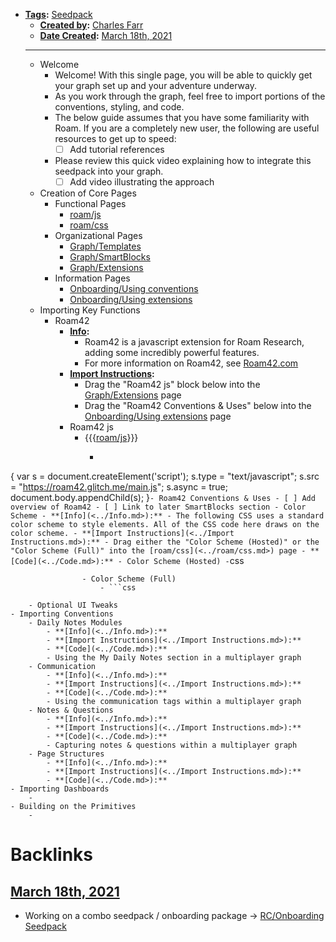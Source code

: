 - **[Tags](<../Tags.md>):** [Seedpack](<../Seedpack.md>)
    - **[Created by](<../Created by.md>):** [Charles Farr](<../Charles Farr.md>)
    - **[Date Created](<../Date Created.md>):** [March 18th, 2021](<../March 18th, 2021.md>)
    - ---
    - Welcome
        - Welcome! With this single page, you will be able to quickly get your graph set up and your adventure underway.
        - As you work through the graph, feel free to import portions of the conventions, styling, and code.
        - The below guide assumes that you have some familiarity with Roam. If you are a completely new user, the following are useful resources to get up to speed:
            - [ ] Add tutorial references
        - Please review this quick video explaining how to integrate this seedpack into your graph.
            - [ ] Add video illustrating the approach
    - Creation of Core Pages
        - Functional Pages
            - [roam/js](<../roam/js.md>)
            - [roam/css](<../roam/css.md>)
        - Organizational Pages
            - [Graph/Templates](<../Graph/Templates.md>)
            - [Graph/SmartBlocks](<../Graph/SmartBlocks.md>)
            - [Graph/Extensions](<../Graph/Extensions.md>)
        - Information Pages
            - [Onboarding/Using conventions](<../Onboarding/Using conventions.md>)
            - [Onboarding/Using extensions](<../Onboarding/Using extensions.md>)
    - Importing Key Functions
        - Roam42
            - **[Info](<../Info.md>):**
                - Roam42 is a javascript extension for Roam Research, adding some incredibly powerful features.
                - For more information on Roam42, see [Roam42.com](https://roam42.com)
            - **[Import Instructions](<../Import Instructions.md>):**
                - Drag the "Roam42 js" block below into the [Graph/Extensions](<../Graph/Extensions.md>) page
                - Drag the "Roam42 Conventions & Uses" below into the [Onboarding/Using extensions](<../Onboarding/Using extensions.md>) page
            - Roam42 js
                - {{{[roam/js](<../roam/js.md>)}}}
                    - ```javascript
{
var s = document.createElement('script');
	s.type = "text/javascript";
  	s.src =  "https://roam42.glitch.me/main.js";
  	s.async = true;
document.body.appendChild(s);
}```
            - Roam42 Conventions & Uses
                - [ ] Add overview of Roam42
                - [ ] Link to later SmartBlocks section
        - Color Scheme
            - **[Info](<../Info.md>):**
                - The following CSS uses a standard color scheme to style elements. All of the CSS code here draws on the color scheme.
            - **[Import Instructions](<../Import Instructions.md>):**
                - Drag either the "Color Scheme (Hosted)" or the "Color Scheme (Full)" into the [roam/css](<../roam/css.md>) page
            - **[Code](<../Code.md>):**
                - Color Scheme (Hosted)
                    - ```css
```
                - Color Scheme (Full)
                    - ```css
```
        - Optional UI Tweaks
    - Importing Conventions
        - Daily Notes Modules
            - **[Info](<../Info.md>):**
            - **[Import Instructions](<../Import Instructions.md>):**
            - **[Code](<../Code.md>):**
            - Using the My Daily Notes section in a multiplayer graph 
        - Communication
            - **[Info](<../Info.md>):**
            - **[Import Instructions](<../Import Instructions.md>):**
            - **[Code](<../Code.md>):**
            - Using the communication tags within a multiplayer graph
        - Notes & Questions
            - **[Info](<../Info.md>):**
            - **[Import Instructions](<../Import Instructions.md>):**
            - **[Code](<../Code.md>):**
            - Capturing notes & questions within a multiplayer graph
        - Page Structures
            - **[Info](<../Info.md>):**
            - **[Import Instructions](<../Import Instructions.md>):**
            - **[Code](<../Code.md>):**
    - Importing Dashboards
        - 
    - Building on the Primitives
        - 

# Backlinks
## [March 18th, 2021](<March 18th, 2021.md>)
- Working on a combo seedpack / onboarding package → [RC/Onboarding Seedpack](<../RC/Onboarding Seedpack.md>)

